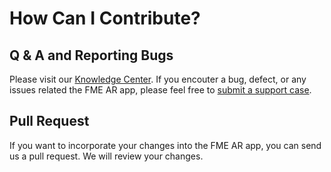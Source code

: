 # How Can I Contribute?

## Q & A and Reporting Bugs

Please visit our [Knowledge Center](https://knowledge.safe.com/index.html). If you encouter a bug, defect, or any issues related the FME AR app, please feel free to [submit a support case](https://www.safe.com/support/report-a-problem/).

## Pull Request

If you want to incorporate your changes into the FME AR app, you can send us a pull request. We will review your changes.

